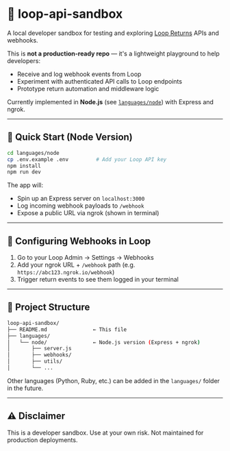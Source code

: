 # 🧪 loop-api-sandbox

A local developer sandbox for testing and exploring [Loop Returns](https://docs.loopreturns.com/welcome) APIs and webhooks.

This is **not a production-ready repo** — it's a lightweight playground to help developers:

- Receive and log webhook events from Loop
- Experiment with authenticated API calls to Loop endpoints
- Prototype return automation and middleware logic

Currently implemented in **Node.js** (see [`languages/node`](languages/node)) with Express and ngrok.

---

## 🚀 Quick Start (Node Version)

```bash
cd languages/node
cp .env.example .env         # Add your Loop API key
npm install
npm run dev
```

The app will:

- Spin up an Express server on `localhost:3000`
- Log incoming webhook payloads to `/webhook`
- Expose a public URL via ngrok (shown in terminal)

---

## 🔗 Configuring Webhooks in Loop

1. Go to your Loop Admin → Settings → Webhooks
2. Add your ngrok URL + `/webhook` path (e.g. `https://abc123.ngrok.io/webhook`)
3. Trigger return events to see them logged in your terminal

---

## 📂 Project Structure

```bash
loop-api-sandbox/
├── README.md               ← This file
├── languages/
│   └── node/               ← Node.js version (Express + ngrok)
│       ├── server.js
│       ├── webhooks/
│       ├── utils/
│       └── ...
```

Other languages (Python, Ruby, etc.) can be added in the `languages/` folder in the future.

---

## ⚠️ Disclaimer

This is a developer sandbox. Use at your own risk. Not maintained for production deployments.
